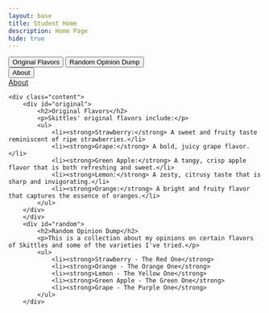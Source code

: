 ```yaml
---
layout: base
title: Student Home 
description: Home Page
hide: true
---
```

<!DOCTYPE html>
<html lang="en">
    <div class="menu">
        <button onclick="showContent('original')">Original Flavors</button>
        <button onclick="showContent('random')">Random Opinion Dump</button>
    </div>
    <div class="submenu">
  <div class="subnav">
    <button class="subnavbtn">About <i class="fa fa-caret-down"></i></button>
    <div class="subnav-content">
      <a href="#about">About</a>

    <div class="content">
        <div id="original">
            <h2>Original Flavors</h2>
            <p>Skittles' original flavors include:</p>
            <ul>
                <li><strong>Strawberry:</strong> A sweet and fruity taste reminiscent of ripe strawberries.</li>
                <li><strong>Grape:</strong> A bold, juicy grape flavor.</li>
                <li><strong>Green Apple:</strong> A tangy, crisp apple flavor that is both refreshing and sweet.</li>
                <li><strong>Lemon:</strong> A zesty, citrusy taste that is sharp and invigorating.</li>
                <li><strong>Orange:</strong> A bright and fruity flavor that captures the essence of oranges.</li>
            </ul>
        </div>
        </div>
        <div id="random">
            <h2>Random Opinion Dump</h2>
            <p>This is a collection about my opinions on certain flavors of Skittles and some of the varieties I've tried.</p>
            <ul>
                <li><strong>Strawberry - The Red One</strong>
                <li><strong>Orange - The Orange One</strong>
                <li><strong>Lemon - The Yellow One</strong>
                <li><strong>Green Apple - The Green One</strong>
                <li><strong>Grape - The Purple One</strong>
            </ul>
        </div>
</html>
